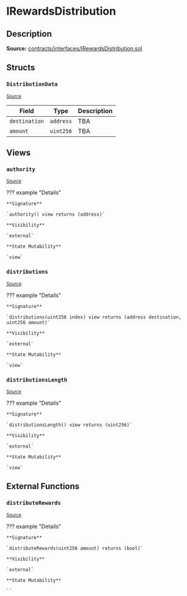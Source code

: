 # IRewardsDistribution

## Description

**Source:** [contracts/interfaces/IRewardsDistribution.sol](https://github.com/Synthetixio/synthetix/tree/v2.99.0-alpha/contracts/interfaces/IRewardsDistribution.sol)

## Structs

### `DistributionData`

<sub>[Source](https://github.com/Synthetixio/synthetix/tree/v2.99.0-alpha/contracts/interfaces/IRewardsDistribution.sol#L6)</sub>

| Field         | Type      | Description |
| ------------- | --------- | ----------- |
| `destination` | `address` | TBA         |
| `amount`      | `uint256` | TBA         |

## Views

### `authority`

<sub>[Source](https://github.com/Synthetixio/synthetix/tree/v2.99.0-alpha/contracts/interfaces/IRewardsDistribution.sol#L12)</sub>

??? example "Details"

    **Signature**

    `authority() view returns (address)`

    **Visibility**

    `external`

    **State Mutability**

    `view`

### `distributions`

<sub>[Source](https://github.com/Synthetixio/synthetix/tree/v2.99.0-alpha/contracts/interfaces/IRewardsDistribution.sol#L14)</sub>

??? example "Details"

    **Signature**

    `distributions(uint256 index) view returns (address destination, uint256 amount)`

    **Visibility**

    `external`

    **State Mutability**

    `view`

### `distributionsLength`

<sub>[Source](https://github.com/Synthetixio/synthetix/tree/v2.99.0-alpha/contracts/interfaces/IRewardsDistribution.sol#L16)</sub>

??? example "Details"

    **Signature**

    `distributionsLength() view returns (uint256)`

    **Visibility**

    `external`

    **State Mutability**

    `view`

## External Functions

### `distributeRewards`

<sub>[Source](https://github.com/Synthetixio/synthetix/tree/v2.99.0-alpha/contracts/interfaces/IRewardsDistribution.sol#L19)</sub>

??? example "Details"

    **Signature**

    `distributeRewards(uint256 amount) returns (bool)`

    **Visibility**

    `external`

    **State Mutability**

    ``

